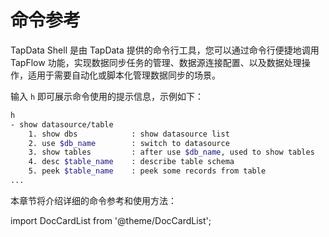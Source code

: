 # 命令参考

TapData Shell 是由 TapData 提供的命令行工具，您可以通过命令行便捷地调用 TapFlow 功能，实现数据同步任务的管理、数据源连接配置、以及数据处理操作，适用于需要自动化或脚本化管理数据同步的场景。

输入 `h` 即可展示命令使用的提示信息，示例如下：

```bash
h
- show datasource/table               
    1. show dbs            : show datasource list
    2. use $db_name        : switch to datasource
    3. show tables         : after use $db_name, used to show tables
    4. desc $table_name    : describe table schema                  
    5. peek $table_name    : peek some records from table  
...
```

本章节将介绍详细的命令参考和使用方法：

import DocCardList from '@theme/DocCardList';

<DocCardList />